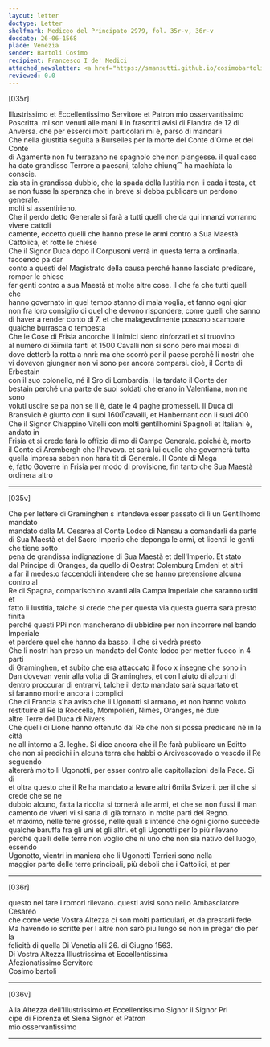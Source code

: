 ```yaml
---
layout: letter
doctype: Letter
shelfmark: Mediceo del Principato 2979, fol. 35r-v, 36r-v
docdate: 26-06-1568
place: Venezia
sender: Bartoli Cosimo
recipient: Francesco I de' Medici
attached_newsletter: <a href="https://smansutti.github.io/cosimobartoli/texts/3080_082/">3080_082</a>
reviewed: 0.0
---
```


[035r]  
  
  
Illustrissimo et Eccellentissimo Servitore et Patron mio osservantissimo  
Poscritta. mi son venuti alle mani li in frascritti avisi di Fiandra de 12 di  
Anversa. che per esserci molti particolari mi è, parso di mandarli  
Che nella giustitia seguita a Burselles per la morte del Conte d'Orne et del Conte  
di Agamente non fu terrazano ne spagnolo che non piangesse. il qual caso  
ha dato grandisso Terrore a paesani, talche chiunq⁀ ha machiata la conscie.  
zia sta in grandissa dubbio, che la spada della Iustitia non li cada i testa, et  
se non fusse la speranza che in breve si debba publicare un perdono generale.  
molti si assentirieno.  
Che il perdo detto Generale si farà a tutti quelli che da qui innanzi vorranno vivere cattoli  
camente, eccetto quelli che hanno prese le armi contro a Sua Maestà Cattolica, et rotte le chiese  
Che il Signor Duca dopo il Corpusoni verrà in questa terra a ordinarla. faccendo pa dar  
conto a questi del Magistrato della causa perché hanno lasciato predicare, romper le chiese  
far genti contro a sua Maestà et molte altre cose. il che fa che tutti quelli che  
hanno governato in quel tempo stanno di mala voglia, et fanno ogni gior  
non fra loro consiglio di quel che devono rispondere, come quelli che sanno  
di haver a render conto di 7. et che malagevolmente possono scampare  
qualche burrasca o tempesta  
Che le Cose di Frisia ancorche li inimici sieno rinforzati et si truovino  
al numero di x̅i̅i̅mila fanti et 1500 Cavalli non si sono però mai mossi di  
dove detterò la rotta a nnri: ma che scorrò per il paese perché li nostri che  
vi dovevon giungner non vi sono per ancora comparsi. cioè, il Conte di Erbestain  
con il suo colonello, né il Sro di Lombardia. Ha tardato il Conte der  
bestain perché una parte de suoi soldati che erano in Valentiana, non ne sono  
voluti uscire se pa non se li è, date le 4 paghe promesseli. Il Duca di  
Bransvich è giunto con li suoi 1600̅ cavalli, et Hanbernant con li suoi 400  
Che il Signor Chiappino Vitelli con molti gentilhomini Spagnoli et Italiani è, andato in  
Frisia et si crede farà lo offizio di mo di Campo Generale. poiché è, morto  
il Conte di Arembergh che l'haveva. et sarà lui quello che governerà tutta  
quella impresa seben non harà tit di Generale. Il Conte di Mega  
è, fatto Goverre in Frisia per modo di provisione, fin tanto che Sua Maestà  
ordinera altro  
  
---  

[035v]  
  
  
Che per lettere di Graminghen s intendeva esser passato di lì un Gentilhomo mandato  
mandato dalla M. Cesarea al Conte Lodco di Nansau a comandarli da parte  
di Sua Maestà et del Sacro Imperio che deponga le armi, et licentii le genti che tiene sotto  
pena de grandissa indignazione di Sua Maestà et dell'Imperio. Et stato  
dal Principe di Oranges, da quello di Oestrat Colemburg Emdeni et altri  
a far il medes:o faccendoli intendere che se hanno pretensione alcuna contro al  
Re di Spagna, comparischino avanti alla Campa Imperiale che saranno uditi et  
fatto li Iustitia, talche si crede che per questa via questa guerra sarà presto finita  
perché questi PPi non mancherano di ubbidire per non incorrere nel bando Imperiale  
et perdere quel che hanno da basso. il che si vedrà presto  
Che li nostri han preso un mandato del Conte lodco per metter fuoco in 4 parti  
di Graminghen, et subito che era attaccato il foco x insegne che sono in  
Dan dovevan venir alla volta di Graminghes, et con l aiuto di alcuni di  
dentro proccurar di entrarvi, talche il detto mandato sarà squartato et  
si faranno morire ancora i complici  
Che di Francia s'ha aviso che li Ugonotti si armano, et non hanno voluto  
restituire al Re la Roccella, Mompolieri, Nimes, Oranges, né due  
altre Terre del Duca di Nivers  
Che quelli di Lione hanno ottenuto dal Re che non si possa predicare né in la città  
ne all intorno a 3. leghe. Si dice ancora che il Re farà publicare un Editto  
che non si predichi in alcuna terra che habbi o Arcivescovado o vescdo il Re seguendo  
altererà molto li Ugonotti, per esser contro alle capitollazioni della Pace. Si di  
et oltra questo che il Re ha mandato a levare altri 6mila Svizeri. per il che si crede che se ne  
dubbio alcuno, fatta la ricolta si tornerà alle armi, et che se non fussi il man  
camento de viveri vi si saria di già tornato in molte parti del Regno.  
et maximo, nelle terre grosse, nelle quali s'intende che ogni giorno succede  
qualche baruffa fra gli uni et gli altri. et gli Ugonotti per lo più rilevano  
perché quelli delle terre non voglio che ni uno che non sia nativo del luogo, essendo  
Ugonotto, vientri in maniera che li Ugonotti Terrieri sono nella  
maggior parte delle terre principali, più deboli che i Cattolici, et per  
  
---  

[036r]  
  
  
questo nel fare i romori rilevano. questi avisi sono nello Ambasciatore Cesareo  
che come vede Vostra Altezza ci son molti particulari, et da prestarli fede.  
Ma havendo io scritte per l altre non sarò piu lungo se non in pregar dio per la  
felicità di quella Di Venetia alli 26. di Giugno 1563.  
Di Vostra Altezza Illustrissima et Eccellentissima  
Afezionatissimo Servitore  
Cosimo bartoli  
  
---  

[036v]  
  
  
Alla Altezza dell'Illustrissimo et Eccellentissimo Signor il Signor Pri  
cipe di Fiorenza et Siena Signor et Patron  
mio osservantissimo  
  
---  


